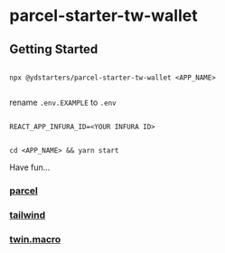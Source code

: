 # parcel-starter-tw-wallet

## Getting Started

```

npx @ydstarters/parcel-starter-tw-wallet <APP_NAME>


```

rename `.env.EXAMPLE` to `.env`

```

REACT_APP_INFURA_ID=<YOUR INFURA ID>

```

```

cd <APP_NAME> && yarn start

```

Have fun...

### [parcel](https://tailwindcss.com/)

### [tailwind](https://tailwindcss.com/)

### [twin.macro](https://tailwindcss.com/)
